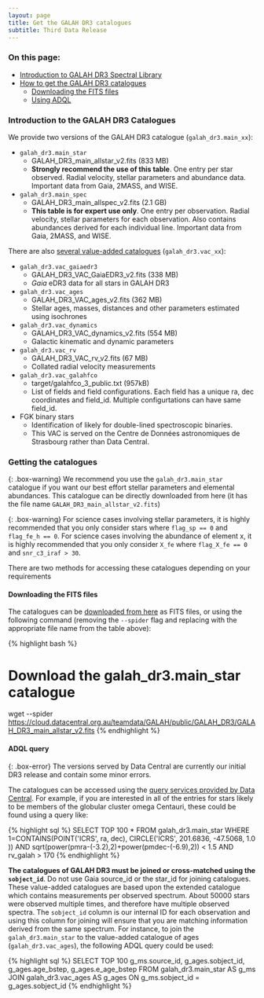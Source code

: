 ```yaml
---
layout: page
title: Get the GALAH DR3 catalogues
subtitle: Third Data Release
---
```


### On this page:

* [Introduction to GALAH DR3 Spectral Library](#introduction-to-the-galah-dr3-catalogues)
* [How to get the GALAH DR3 catalogues](#getting-the-catalogues)
    - [Downloading the FITS files](#downloading-the-fits-files)
    - [Using ADQL](#adql-query)

### Introduction to the GALAH DR3 Catalogues

We provide two versions of the GALAH DR3 catalogue (`galah_dr3.main_xx`):

* `galah_dr3.main_star`
    - GALAH_DR3_main_allstar_v2.fits (833 MB)
    - **Strongly recommend the use of this table**. One entry per star observed. Radial velocity, stellar parameters and abundance data. Important data from Gaia, 2MASS, and WISE.
* `galah_dr3.main_spec`
    - GALAH_DR3_main_allspec_v2.fits (2.1 GB)
    - **This table is for expert use only**. One entry per observation. Radial velocity, stellar parameters for each observation. Also contains abundances derived for each individual line. Important data from Gaia, 2MASS, and WISE.

There are also [several value-added catalogues](/dr3/value_added_catalogues/) (`galah_dr3.vac_xx`):

* `galah_dr3.vac_gaiaedr3`
    - GALAH_DR3_VAC_GaiaEDR3_v2.fits (338 MB)
    - *Gaia* eDR3 data for all stars in GALAH DR3
* `galah_dr3.vac_ages`
    - GALAH_DR3_VAC_ages_v2.fits (362 MB)
    - Stellar ages, masses, distances and other parameters estimated using isochrones
* `galah_dr3.vac_dynamics`
    - GALAH_DR3_VAC_dynamics_v2.fits (554 MB)
    - Galactic kinematic and dynamic parameters
* `galah_dr3.vac_rv`
    - GALAH_DR3_VAC_rv_v2.fits (67 MB)
    - Collated radial velocity measurements
* `galah_dr3.vac_galahfco`
    - target/galahfco_3_public.txt (957kB)
    - List of fields and field configurations. Each field has a unique ra, dec coordinates and field_id. Multiple configurtations can have same field_id.
* FGK binary stars
    - Identification of likely for double-lined spectroscopic binaries.
    - This VAC is served on the Centre de Données astronomiques de Strasbourg rather than Data Central.


### Getting the catalogues

{: .box-warning}
We recommend you use the `galah_dr3.main_star` catalogue if you want our best effort stellar parameters and elemental abundances. This catalogue can be directly downloaded from here (it has the file name `GALAH_DR3_main_allstar_v2.fits`)

{: .box-warning}
For science cases involving stellar parameters, it is highly recommended that you only consider stars where `flag_sp == 0` and `flag_fe_h == 0`. For science cases involving the abundance of element x, it is highly recommended that you only consider `X_fe` where `flag_X_fe == 0` and `snr_c3_iraf > 30`.

There are two methods for accessing these catalogues depending on your requirements

#### Downloading the FITS files

The catalogues can be [downloaded from here](https://cloud.datacentral.org.au/teamdata/GALAH/public/GALAH_DR3/) as FITS files, or using the following command (removing the `--spider` flag and replacing with the appropriate file name from the table above):

{% highlight bash %}
  # Download the galah_dr3.main_star catalogue
  wget --spider https://cloud.datacentral.org.au/teamdata/GALAH/public/GALAH_DR3/GALAH_DR3_main_allstar_v2.fits
{% endhighlight %}

#### ADQL query

{: .box-error}
The versions served by Data Central are currently our initial DR3 release and contain some minor errors.

The catalogues can be accessed using the [query services provided by Data Central](https://datacentral.org.au/services/). For example, if you are interested in all of the entries for stars likely to be members of the globular cluster omega Centauri, these could be found using a query like:

{% highlight sql %}
  SELECT
     TOP 100
     *
     FROM galah_dr3.main_star
     WHERE
        1=CONTAINS(POINT('ICRS', ra, dec),
                   CIRCLE('ICRS', 201.6836, -47.5068, 1.0 ))
     AND sqrt(power(pmra-(-3.2),2)+power(pmdec-(-6.9),2)) < 1.5
     AND rv_galah > 170
{% endhighlight %}

**The catalogues of GALAH DR3 must be joined or cross-matched using the `sobject_id`**. Do not use Gaia source_id or the star_id for joining catalogues. These value-added catalogues are based upon the extended catalogue which contains measurements per observed spectrum. About 50000 stars were observed multiple times, and therefore have multiple observed spectra. The `sobject_id` column is our internal ID for each observation and using this column for joining will ensure that you are matching information derived from the same spectrum. For instance, to join the `galah_dr3.main_star` to the value-added catalogue of ages (`galah_dr3.vac_ages`), the following ADQL query could be used:

{% highlight sql %}
  SELECT
     TOP 100
     g_ms.source_id, g_ages.sobject_id, g_ages.age_bstep, g_ages.e_age_bstep
     FROM galah_dr3.main_star AS g_ms
     JOIN galah_dr3.vac_ages AS g_ages
     	ON g_ms.sobject_id = g_ages.sobject_id
{% endhighlight %}
